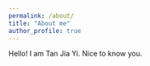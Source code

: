 ```yaml
---
permalink: /about/
title: "About me"
author_profile: true
---
```


Hello! I am Tan Jia Yi. Nice to know you.
